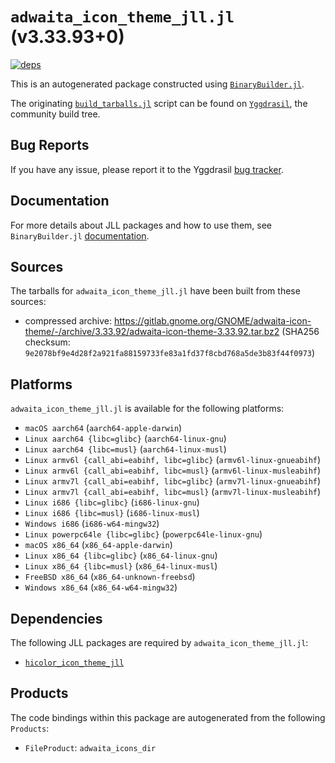 # `adwaita_icon_theme_jll.jl` (v3.33.93+0)

[![deps](https://juliahub.com/docs/adwaita_icon_theme_jll/deps.svg)](https://juliahub.com/ui/Packages/adwaita_icon_theme_jll/Na17F?page=2)

This is an autogenerated package constructed using [`BinaryBuilder.jl`](https://github.com/JuliaPackaging/BinaryBuilder.jl).

The originating [`build_tarballs.jl`](https://github.com/JuliaPackaging/Yggdrasil/blob/386a0f86ba78203cfb899a2ae81cc4ffaef59de3/A/adwaita_icon_theme/build_tarballs.jl) script can be found on [`Yggdrasil`](https://github.com/JuliaPackaging/Yggdrasil/), the community build tree.

## Bug Reports

If you have any issue, please report it to the Yggdrasil [bug tracker](https://github.com/JuliaPackaging/Yggdrasil/issues).

## Documentation

For more details about JLL packages and how to use them, see `BinaryBuilder.jl` [documentation](https://docs.binarybuilder.org/stable/jll/).

## Sources

The tarballs for `adwaita_icon_theme_jll.jl` have been built from these sources:

* compressed archive: https://gitlab.gnome.org/GNOME/adwaita-icon-theme/-/archive/3.33.92/adwaita-icon-theme-3.33.92.tar.bz2 (SHA256 checksum: `9e2078bf9e4d28f2a921fa88159733fe83a1fd37f8cbd768a5de3b83f44f0973`)

## Platforms

`adwaita_icon_theme_jll.jl` is available for the following platforms:

* `macOS aarch64` (`aarch64-apple-darwin`)
* `Linux aarch64 {libc=glibc}` (`aarch64-linux-gnu`)
* `Linux aarch64 {libc=musl}` (`aarch64-linux-musl`)
* `Linux armv6l {call_abi=eabihf, libc=glibc}` (`armv6l-linux-gnueabihf`)
* `Linux armv6l {call_abi=eabihf, libc=musl}` (`armv6l-linux-musleabihf`)
* `Linux armv7l {call_abi=eabihf, libc=glibc}` (`armv7l-linux-gnueabihf`)
* `Linux armv7l {call_abi=eabihf, libc=musl}` (`armv7l-linux-musleabihf`)
* `Linux i686 {libc=glibc}` (`i686-linux-gnu`)
* `Linux i686 {libc=musl}` (`i686-linux-musl`)
* `Windows i686` (`i686-w64-mingw32`)
* `Linux powerpc64le {libc=glibc}` (`powerpc64le-linux-gnu`)
* `macOS x86_64` (`x86_64-apple-darwin`)
* `Linux x86_64 {libc=glibc}` (`x86_64-linux-gnu`)
* `Linux x86_64 {libc=musl}` (`x86_64-linux-musl`)
* `FreeBSD x86_64` (`x86_64-unknown-freebsd`)
* `Windows x86_64` (`x86_64-w64-mingw32`)

## Dependencies

The following JLL packages are required by `adwaita_icon_theme_jll.jl`:

* [`hicolor_icon_theme_jll`](https://github.com/JuliaBinaryWrappers/hicolor_icon_theme_jll.jl)

## Products

The code bindings within this package are autogenerated from the following `Products`:

* `FileProduct`: `adwaita_icons_dir`
